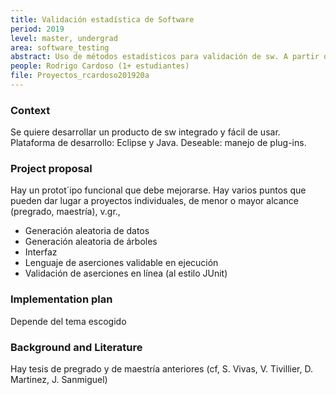 ```yaml
---
title: Validación estadística de Software
period: 2019
level: master, undergrad
area: software_testing
abstract: Uso de métodos estadísticos para validación de sw. A partir de conocer las distribuciones de probabilidad de los datos de un método se pueden realizar experimentos estadísticos que permitan establecer la corrección con alguna certeza deseada. Se quiere establecer el número de experimentos que se deben realizar y llevarlos a cabo de manera automática. La corrección de una clase o de un sistema de sw se puede establecer a partir de la de los métodos.
people: Rodrigo Cardoso (1+ estudiantes)
file: Proyectos_rcardoso201920a
---
```


### Context
Se quiere desarrollar un producto de sw integrado y fácil de usar. 
Plataforma de desarrollo: Eclipse y Java. Deseable: manejo de plug-ins.

### Project proposal
Hay un protot´ipo funcional que debe mejorarse.
Hay varios puntos que pueden dar lugar a proyectos individuales, de menor o mayor alcance (pregrado, maestría), v.gr.,
- Generación aleatoria de datos
- Generación aleatoria de árboles
- Interfaz
- Lenguaje de aserciones validable en ejecución
- Validación de aserciones en línea (al estilo JUnit)

### Implementation plan
Depende del tema escogido

### Background and Literature
Hay tesis de pregrado y de maestría anteriores (cf, S. Vivas, V. Tivillier, D. Martinez, J. Sanmiguel)